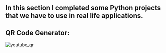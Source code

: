 ## In this section I completed some Python projects that we have to use in real life  applications.  

## QR Code Generator:
![youtube_qr](https://github.com/shahriar00/Python-Projects/assets/70763173/dada6b1e-23a7-42d0-ac9b-48e2db2e3090)

